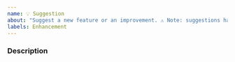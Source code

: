 ```yaml
---
name: 💡 Suggestion
about: "Suggest a new feature or an improvement. ⚠ Note: suggestions have low priority, I will answer them only if possible."
labels: Enhancement
---
```

<!--

Please only suggest changes that would benefit many users, not just a specific situation.

-->

### Description
<!-- Describe the new feature or the improvement you would like to see -->
